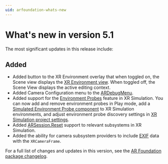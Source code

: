 ```yaml
---
uid: arfoundation-whats-new
---
```

# What's new in version 5.1

The most significant updates in this release include:

## Added

- Added button to the XR Environment overlay that when toggled on, the Scene view displays the [XR Environment view](xref:arfoundation-simulation-xr-environment-view). When toggled off, the Scene View displays the active editing context.
- Added Camera Configuration menu to the [ARDebugMenu](xref:arfoundation-debug-menu).
- Added support for the [Environment Probes](xref:arfoundation-environment-probes) feature in XR Simulation. You can now add and remove environment probes in Play mode, add a [Simulated Environment Probe component](xref:arfoundation-simulation-environments#simulated-environment-probe-component) to XR Simulation environments, and adjust environment probe discovery settings in [XR Simulation project settings](xref:arfoundation-simulation-project-settings).
- Added [ARSession.Reset](xref:UnityEngine.XR.ARFoundation.ARSession.Reset) support to relevant subsystems in XR Simulation.
- Added the ability for camera subsystem providers to include [EXIF](https://en.wikipedia.org/wiki/Exif) data with the `XRCameraFrame`.

For a full list of changes and updates in this version, see the [AR Foundation package changelog](xref:arfoundation-changelog).
